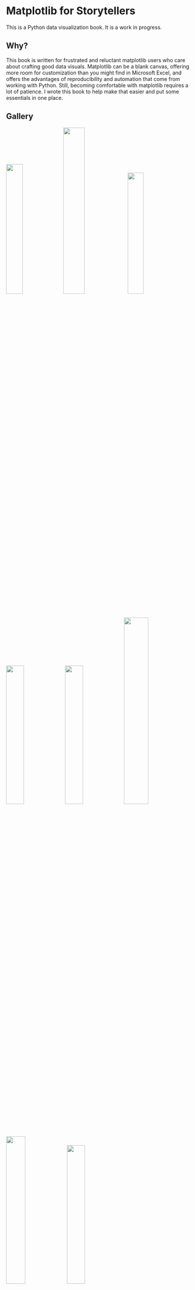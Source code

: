 # Matplotlib for Storytellers
This is a Python data visualization book. It is a work in progress.

## Why?
This book is written for frustrated and reluctant matplotlib users who care about crafting good data visuals. Matplotlib can be a blank canvas, offering more room for customization than you might find in Microsoft Excel, and offers the advantages of reproducibility and automation that come from working with Python. Still, becoming comfortable with matplotlib requires a lot of patience. I wrote this book to help make that easier and put some essentials in one place.

## Gallery
<img src="https://user-images.githubusercontent.com/13120988/142295712-a6f2fda9-5a73-47bd-8121-d096ca9ce1b7.png" width="30%" /> <img src="https://user-images.githubusercontent.com/13120988/142295871-e7c5a363-ba97-4321-b03c-abc90b1633b2.png" width="34%" /> <img src="https://user-images.githubusercontent.com/13120988/142296449-36dc6531-4404-49ff-98e9-3e8cca86712b.png" width="29%" /> 
<img src="https://user-images.githubusercontent.com/13120988/142297378-0bffea87-fecd-4575-b188-a5e33196b93c.png" width="31%" /> <img src="https://user-images.githubusercontent.com/13120988/142297197-e76441cb-b220-44bf-8a75-cc032cf3e21d.png" width="31%" />    <img src="https://user-images.githubusercontent.com/13120988/142297226-b67ac50c-0673-484c-ae07-649e2a785eef.png" width="36%" /> 
<img src="https://github.com/alexanderthclark/Matplotlib-for-Storytellers/assets/13120988/5024bc41-b87c-4030-9434-2478d271ba89.png" width="32%" /> <img src="https://github.com/alexanderthclark/Matplotlib-for-Storytellers/assets/13120988/225dbe3e-4f44-4d90-aab9-fbb6e0ffbd1c.png" width="31%" />



## Demos
#### Notebooks
Go to the [Demos](https://github.com/alexanderthclark/Matplotlib-for-Storytellers/tree/main/Demos) folder for Jupyter notebooks demonstrating some applications in the book. 
<img src="https://user-images.githubusercontent.com/13120988/143707580-e8e9a5c4-caed-4a9d-bc72-7458776e8882.png" width="40%" /> 

#### YouTube Videos
[Plot Title with Multiple Colors in Matplotlib (Python)](https://youtu.be/3nKYXhUjqJE)

[Make NYT Viz in Python](https://youtu.be/oYlJWTfJmj4)

[Add a Font in Matplotlib](https://youtu.be/-0Pp81n5QNE)

## Support
Support this book on [LeanPub](https://leanpub.com/mplforstorytellers). 

## License

### Code
The code in this repository is released under the [MIT license](LICENSE-code). Read more at the [Open Source Initiative](https://opensource.org/licenses/MIT).

### Text
The text content of the book is released under the [CC BY-NC-SA 4.0 license](LICENSE-text). Read more at [Creative Commons](https://creativecommons.org/licenses/by-nc-sa/4.0/deed.en).
